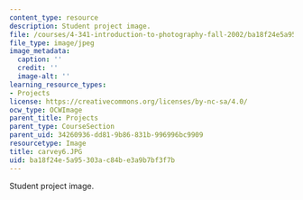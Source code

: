 ```yaml
---
content_type: resource
description: Student project image.
file: /courses/4-341-introduction-to-photography-fall-2002/ba18f24e5a95303ac84be3a9b7bf3f7b_carvey6.JPG
file_type: image/jpeg
image_metadata:
  caption: ''
  credit: ''
  image-alt: ''
learning_resource_types:
- Projects
license: https://creativecommons.org/licenses/by-nc-sa/4.0/
ocw_type: OCWImage
parent_title: Projects
parent_type: CourseSection
parent_uid: 34260936-dd81-9b86-831b-996996bc9909
resourcetype: Image
title: carvey6.JPG
uid: ba18f24e-5a95-303a-c84b-e3a9b7bf3f7b
---
```

Student project image.